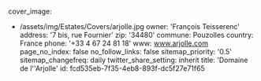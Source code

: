 cover_image:
  - /assets/img/Estates/Covers/arjolle.jpg
owner: 'François Teisserenc'
address: '7 bis, rue Fournier'
zip: '34480'
commune: Pouzolles
country: France
phone: '+33 4 67 24 81 18'
www: www.arjolle.com
page_no_index: false
no_follow_links: false
sitemap_priority: '0.5'
sitemap_changefreq: daily
twitter_share_setting: inherit
title: 'Domaine de l''Arjolle'
id: fcd535eb-7f35-4eb8-893f-dc5f27e71f65
